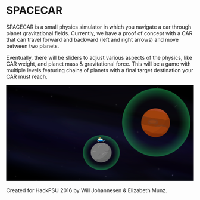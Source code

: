 # SPACECAR



SPACECAR is a small physics simulator in which you navigate a car through planet gravitational fields. Currently, we have a proof of concept with a CAR that can travel forward and backward (left and right arrows) and move between two planets.

Eventually, there will be sliders to adjust various aspects of the physics, like CAR weight, and planet mass & gravitational force. This will be a game with multiple levels featuring chains of planets with a final target destination your CAR must reach.



![screenshot](screenshot1.png)



Created for HackPSU 2016 by Will Johannesen & Elizabeth Munz. 